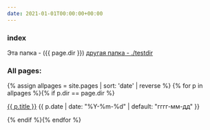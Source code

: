 ```yaml
---
date: 2021-01-01T00:00:00+00:00
---
```


### index
Эта папка - ({{ page.dir }})
<a href="./testdir">другая папка - ./testdir</a> 

### All pages:

{% assign allpages = site.pages | sort: 'date' | reverse %}
{% for p in allpages %}{% if p.dir == page.dir %}
<p><a href="{{ p.url | prepend: site.baseurl }}">{{ p.title }}</a> 
{{ p.date | date: "%Y-%m-%d" | default: "гггг-мм-дд" }}</p>
{% endif %}{% endfor %}

